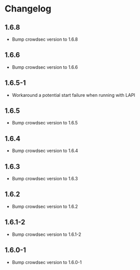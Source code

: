 # Changelog

## 1.6.8

- Bump crowdsec version to 1.6.8

## 1.6.6

- Bump crowdsec version to 1.6.6

## 1.6.5-1

- Workaround a potential start failure when running with LAPI

## 1.6.5

- Bump crowdsec version to 1.6.5

## 1.6.4

- Bump crowdsec version to 1.6.4

## 1.6.3

- Bump crowdsec version to 1.6.3

## 1.6.2

- Bump crowdsec version to 1.6.2

## 1.6.1-2

- Bump crowdsec version to 1.6.1-2

## 1.6.0-1

- Bump crowdsec version to 1.6.0-1
